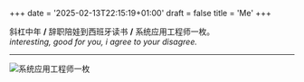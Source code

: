 +++
date =  '2025-02-13T22:15:19+01:00' 
draft = false
title = 'Me'
+++

斜杠中年 **/** 辞职陪娃到西班牙读书 **/** 系统应用工程师一枚。  
*interesting, good for you, i agree to your disagree.*
* * *
![系统应用工程师一枚](https://res.cloudinary.com/techjuan/image/upload/v1742069461/35049434-1E41-4A07-BB69-16428E11518F_2025-03-15_at_19.44.08_qqhlrz.jpg)